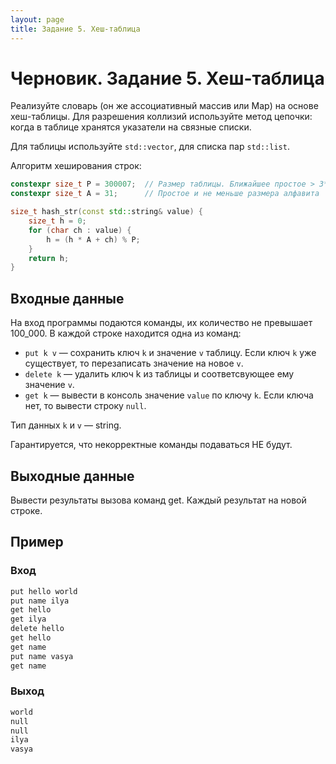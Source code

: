 ```yaml
---
layout: page
title: Задание 5. Хеш-таблица
---
```


# Черновик. Задание 5. Хеш-таблица

Реализуйте словарь (он же ассоциативный массив или Map) на основе хеш-таблицы. Для разрешения коллизий используйте метод цепочки: когда в таблице хранятся указатели на связные списки.

Для таблицы используйте `std::vector`, для списка пар `std::list`.

Алгоритм хеширования строк:

```cpp
constexpr size_t P = 300007;  // Размер таблицы. Ближайшее простое > 3*100000
constexpr size_t A = 31;      // Простое и не меньше размера алфавита

size_t hash_str(const std::string& value) {
    size_t h = 0;
    for (char ch : value) {
        h = (h * A + ch) % P;
    }
    return h;
}
```

## Входные данные

На вход программы подаются команды, их количество не превышает 100_000. В каждой строке находится одна из команд:

- `put k v` — сохранить ключ `k` и значение `v` таблицу. Если ключ `k` уже существует, то перезаписать значение на новое `v`.
- `delete k` — удалить ключ k из таблицы и соответсвующее ему значение `v`.
- `get k` — вывести в консоль значение `value` по ключу `k`. Если ключа нет, то вывести строку `null`.

Тип данных `k` и `v` — string.

Гарантируется, что некорректные команды подаваться НЕ будут.

## Выходные данные

Вывести результаты вызова команд get. Каждый результат на новой строке.

## Пример

### Вход

```txt
put hello world
put name ilya
get hello
get ilya
delete hello
get hello
get name
put name vasya
get name
```

### Выход

```txt
world
null
null
ilya
vasya
```
